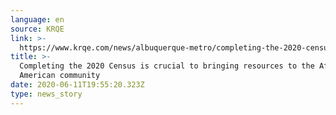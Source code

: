 ```yaml
---
language: en
source: KRQE
link: >-
  https://www.krqe.com/news/albuquerque-metro/completing-the-2020-census-is-crucial-to-bringing-resources-to-the-african-american-community/
title: >-
  Completing the 2020 Census is crucial to bringing resources to the African
  American community
date: 2020-06-11T19:55:20.323Z
type: news_story
---
```


